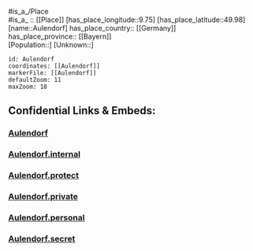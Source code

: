 ﻿---
location: [49.98,9.75] 
mapzoom: [7,12] 
mapmarker: city 
type: City
tags:
- geo/City


SpocWebEntityId: 28931
isDeleted: false
confidential: public

---
#is_a_/Place  
#is_a_ :: [[Place]] 
[has_place_longitude::9.75] 
[has_place_latitude::49.98] 
[name::Aulendorf] 
has_place_country:: [[Germany]]  
has_place_province:: [[Bayern]]  
[Population::] 
[Unknown::] 


```leaflet
id: Aulendorf
coordinates: [[Aulendorf]] 
markerFile: [[Aulendorf]] 
defaultZoom: 11 
maxZoom: 18
```


## Confidential Links & Embeds: 

### [Aulendorf](/_public/Earth/Continent/Europe/Europe~Central/Germany/Germany~West/Bayern/counties~Bayern/Main-Spessart/cities~Main-Spessart/Karlstadt/City/Aulendorf.md) 

### [Aulendorf.internal](/_internal/Earth/Continent/Europe/Europe~Central/Germany/Germany~West/Bayern/counties~Bayern/Main-Spessart/cities~Main-Spessart/Karlstadt/City/Aulendorf.internal.md) 

### [Aulendorf.protect](/_protect/Earth/Continent/Europe/Europe~Central/Germany/Germany~West/Bayern/counties~Bayern/Main-Spessart/cities~Main-Spessart/Karlstadt/City/Aulendorf.protect.md) 

### [Aulendorf.private](/_private/Earth/Continent/Europe/Europe~Central/Germany/Germany~West/Bayern/counties~Bayern/Main-Spessart/cities~Main-Spessart/Karlstadt/City/Aulendorf.private.md) 

### [Aulendorf.personal](/_personal/Earth/Continent/Europe/Europe~Central/Germany/Germany~West/Bayern/counties~Bayern/Main-Spessart/cities~Main-Spessart/Karlstadt/City/Aulendorf.personal.md) 

### [Aulendorf.secret](/_secret/Earth/Continent/Europe/Europe~Central/Germany/Germany~West/Bayern/counties~Bayern/Main-Spessart/cities~Main-Spessart/Karlstadt/City/Aulendorf.secret.md) 
